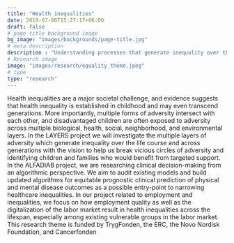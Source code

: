 ```yaml
---
title: "Health inequalities"
date: 2019-07-06T15:27:17+06:00
draft: false
# page title background image
bg_image: "images/backgrounds/page-title.jpg"
# meta description
description : "Understanding processes that generate inequality over the life course and across generations."
# Research image
image: "images/research/equality_theme.jpeg"
# type
type: "research"
---
```


Health inequalities are a major societal challenge, and evidence suggests that health inequality is established in childhood and may even transcend generations. More importantly, multiple forms of adversity intersect with each other, and disadvantaged children are often exposed to adversity across multiple biological, health, social, neighborhood, and environmental layers. In the LAYERS project we will investigate the multiple layers of adversity which generate inequality over the life course and across generations with the vision to help us break vicious circles of adversity and identifying children and families who would benefit from targeted support. In the ALFADIAB project, we are researching clinical decision-making from an algorithmic perspective. We aim to audit existing models and build updated algorithms for equitable prognostic clinical prediction of physical and mental disease outcomes as a possible entry-point to narrowing healthcare inequalities. In our project related to employment and inequalities, we focus on how employment quality as well as the digitalization of the labor market result in health inequalities across the lifespan, especially among existing vulnerable groups in the labor market. This research theme is funded by TrygFonden, the ERC, the Novo Nordisk Foundation, and Cancerfonden